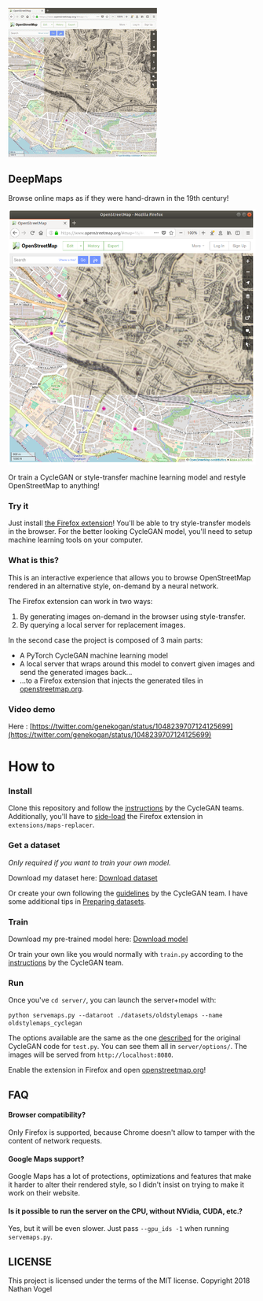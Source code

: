 ![DeepMaps browser preview](screenshots/DeepMaps-Preview_303px.gif)

## DeepMaps

Browse online maps as if they were hand-drawn in the 19th century!

![DeepMaps screenshot](screenshots/cyclegan-deepmaps.png)

Or train a CycleGAN or style-transfer machine learning model and restyle OpenStreetMap to anything!

### Try it

Just install [the Firefox extension](https://addons.mozilla.org/firefox/addon/deepmaps/)! You'll be able to try style-transfer models in the browser. For the better looking CycleGAN model, you'll need to setup machine learning tools on your computer.

### What is this?

This is an interactive experience that allows you to browse OpenStreetMap rendered in an alternative style, on-demand by a neural network.

The Firefox extension can work in two ways:

1.  By generating images on-demand in the browser using style-transfer.
2.  By querying a local server for replacement images.

In the second case the project is composed of 3 main parts:

- A PyTorch CycleGAN machine learning model
- A local server that wraps around this model to convert given images and send the generated images back...
- ...to a Firefox extension that injects the generated tiles in [openstreetmap.org](openstreetmap.org).

### Video demo

Here : [https://twitter.com/genekogan/status/1048239707124125699](https://twitter.com/genekogan/status/1048239707124125699)

# How to

### Install

Clone this repository and follow the [instructions](server/README.md) by the CycleGAN teams. Additionally, you'll have to [side-load](https://developer.mozilla.org/en-US/docs/Mozilla/Add-ons/WebExtensions/Alternative_distribution_options/Sideloading_add-ons#Using_Install_Add-on_From_File) the Firefox extension in `extensions/maps-replacer`.

### Get a dataset

_Only required if you want to train your own model._

Download my dataset here:
[Download dataset](https://www.dropbox.com/s/3k54v4eelgg5m6e/dataset-oldstylemaps-2018-10-06.zip?dl=0)

Or create your own following the [guidelines](server/README.md) by the CycleGAN team. I have some additional tips in [Preparing datasets](PreparingDatasets.md).

### Train

Download my pre-trained model here:
[Download model](https://www.dropbox.com/s/znpnhqhwrx47ern/model-oldstylemaps-2018-10-06.zip?dl=0)

Or train your own like you would normally with `train.py` according to the [instructions](server/README.md) by the CycleGAN team.

### Run

Once you've
`cd server/`,
you can launch the server+model with:

```
python servemaps.py --dataroot ./datasets/oldstylemaps --name oldstylemaps_cyclegan
```

The options available are the same as the one [described](server/README.md) for the original CycleGAN code for `test.py`. You can see them all in `server/options/`.
The images will be served from `http://localhost:8080`.

Enable the extension in Firefox and open [openstreetmap.org](openstreetmap.org)!

## FAQ

#### Browser compatibility?

Only Firefox is supported, because Chrome doesn't allow to tamper with the content of network requests.

#### Google Maps support?

Google Maps has a lot of protections, optimizations and features that make it harder to alter their rendered style, so I didn't insist on trying to make it work on their website.

#### Is it possible to run the server on the CPU, without NVidia, CUDA, etc.?

Yes, but it will be even slower. Just pass `--gpu_ids -1` when running `servemaps.py`.

## LICENSE

This project is licensed under the terms of the MIT license.
Copyright 2018 Nathan Vogel
